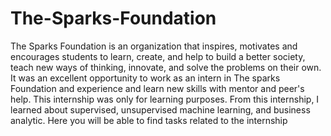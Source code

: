 # The-Sparks-Foundation
The Sparks Foundation is an organization that inspires, motivates and encourages students to learn, create, and help to build a better society, teach new ways of thinking, innovate, and solve the problems on their own. It was an excellent opportunity to work as an intern in The sparks Foundation and experience and learn new skills with mentor and peer's help. This internship was only for learning purposes. From this internship, I learned about supervised, unsupervised machine learning, and business analytic.
Here you will be able to find tasks related to the internship
